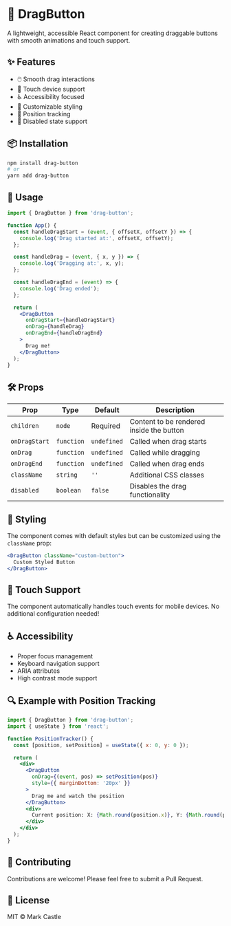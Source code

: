 # 🎯 DragButton

A lightweight, accessible React component for creating draggable buttons with smooth animations and touch support.

## ✨ Features

- 🖱️ Smooth drag interactions
- 📱 Touch device support
- ♿ Accessibility focused
- 🎨 Customizable styling
- 🔄 Position tracking
- 🚫 Disabled state support

## 📦 Installation

```bash
npm install drag-button
# or
yarn add drag-button
```

## 🚀 Usage

```jsx
import { DragButton } from 'drag-button';

function App() {
  const handleDragStart = (event, { offsetX, offsetY }) => {
    console.log('Drag started at:', offsetX, offsetY);
  };

  const handleDrag = (event, { x, y }) => {
    console.log('Dragging at:', x, y);
  };

  const handleDragEnd = (event) => {
    console.log('Drag ended');
  };

  return (
    <DragButton
      onDragStart={handleDragStart}
      onDrag={handleDrag}
      onDragEnd={handleDragEnd}
    >
      Drag me!
    </DragButton>
  );
}
```

## 🛠️ Props

| Prop | Type | Default | Description |
|------|------|---------|-------------|
| `children` | `node` | Required | Content to be rendered inside the button |
| `onDragStart` | `function` | `undefined` | Called when drag starts |
| `onDrag` | `function` | `undefined` | Called while dragging |
| `onDragEnd` | `function` | `undefined` | Called when drag ends |
| `className` | `string` | `''` | Additional CSS classes |
| `disabled` | `boolean` | `false` | Disables the drag functionality |

## 🎨 Styling

The component comes with default styles but can be customized using the `className` prop:

```jsx
<DragButton className="custom-button">
  Custom Styled Button
</DragButton>
```

## 📱 Touch Support

The component automatically handles touch events for mobile devices. No additional configuration needed!

## ♿ Accessibility

- Proper focus management
- Keyboard navigation support
- ARIA attributes
- High contrast mode support

## 🔍 Example with Position Tracking

```jsx
import { DragButton } from 'drag-button';
import { useState } from 'react';

function PositionTracker() {
  const [position, setPosition] = useState({ x: 0, y: 0 });

  return (
    <div>
      <DragButton
        onDrag={(event, pos) => setPosition(pos)}
        style={{ marginBottom: '20px' }}
      >
        Drag me and watch the position
      </DragButton>
      <div>
        Current position: X: {Math.round(position.x)}, Y: {Math.round(position.y)}
      </div>
    </div>
  );
}
```

## 🤝 Contributing

Contributions are welcome! Please feel free to submit a Pull Request.

## 📄 License

MIT © Mark Castle
